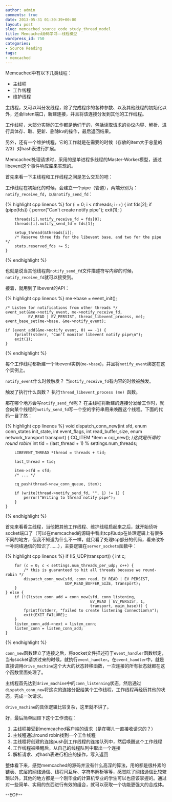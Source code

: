 ```yaml
---
author: admin
comments: true
date: 2013-05-31 01:30:39+00:00
layout: post
slug: memcached_source_code_study_thread_model
title: Memcached源码学习——线程模型
wordpress_id: 750
categories:
- Source Reading
tags:
- memcached
---
```


Memcached中有以下几类线程：

  * 主线程
  * 工作线程
  * 维护线程


主线程，又可以叫分发线程，除了完成程序的各种参数、以及其他线程的初始化以外，还会listen端口，新建连接，并且将该连接分发到其他的工作线程。

工作线程，大部分实际的工作都是他们干的，包括读取请求的协议内容、解析、进行具体存、取、更新、删除kv的操作，最后返回结果。

另外，还有一个维护线程，它的工作就是在需要的时候（存放的item大于总量的2/3）对hash表进行扩展。

Memcached处理请求时，采用的是单进程多线程的Master-Worker模型，通过libevent这个事件响应库来实现的。

首先来看一下主线程和工作线程之间是怎么交互的吧：

工作线程在初始化的时候，会建立一个pipe（管道），两端分别为：`notify_receive_fd`，`以及notify_send_fd`：

{% highlight cpp linenos %} 
    for (i = 0; i < nthreads; i++) {
        int fds[2];
        if (pipe(fds)) {
            perror("Can't create notify pipe");
            exit(1);
        }

        threads[i].notify_receive_fd = fds[0];
        threads[i].notify_send_fd = fds[1];

        setup_thread(&threads[i]);
        /* Reserve three fds for the libevent base, and two for the pipe */
        stats.reserved_fds += 5;
    }
{% endhighlight %}

也就是说当其他线程向`notify_send_fd`文件描述符写内容的时候，`notify_receive_fd`就可以接受到。

接着，就用到了libevent的API：

{% highlight cpp linenos %} 
    me->base = event_init();

    /* Listen for notifications from other threads */
    event_set(&me->notify_event, me->notify_receive_fd,
              EV_READ | EV_PERSIST, thread_libevent_process, me);
    event_base_set(me->base, &me->notify_event);

    if (event_add(&me->notify_event, 0) == -1) {
        fprintf(stderr, "Can't monitor libevent notify pipe\n");
        exit(1);
    }
{% endhighlight %}


每个工作线程都新建一个libevent实例(`me->base`)，并且将`notify_event`绑定在这个实例上。

`notify_event`什么时候触发？
当`notify_receive_fd`有内容的时候被触发。

触发了执行什么函数？
执行`thread_libevent_process (me) `函数。

那在哪个地方会写`notify_send_fd`呢？
在主线程将新建的连接分发给工作时，就会向某个线程的`notify_send_fd`写一个空的字符串用来唤醒这个线程。下面的代码一目了然：

{% highlight cpp linenos %} 
    void dispatch_conn_new(int sfd, enum conn_states init_state, int event_flags,
                           int read_buffer_size, enum network_transport transport) {
        CQ_ITEM *item = cqi_new();
        /*这就是所谓的round robin*/
        int tid = (last_thread + 1) % settings.num_threads;
    
        LIBEVENT_THREAD *thread = threads + tid;
    
        last_thread = tid;
    
        item->sfd = sfd;
        /* ... */
    
        cq_push(thread->new_conn_queue, item);
    
        if (write(thread->notify_send_fd, "", 1) != 1) {
            perror("Writing to thread notify pipe");
        }
    }
{% endhighlight %}


首先来看看主线程，当他把其他工作线程、维护线程启起来之后，就开始侦听socket端口了（可以在memcached的源码中看出tcp和udp在处理逻辑上有很多不同的地方，但我不知道为什么不一样，就只看了处理tcp部分的代码，看来改补一补网络通信的知识了……），主要逻辑在`server_sockets`函数中：

{% highlight cpp linenos %} 
    if (IS_UDP(transport)) {
        int c;

        for (c = 0; c < settings.num_threads_per_udp; c++) {
            /* this is guaranteed to hit all threads because we round-robin */
            dispatch_conn_new(sfd, conn_read, EV_READ | EV_PERSIST,
                              UDP_READ_BUFFER_SIZE, transport);
        }
    } else {
        if (!(listen_conn_add = conn_new(sfd, conn_listening,
                                         EV_READ | EV_PERSIST, 1,
                                         transport, main_base))) {
            fprintf(stderr, "failed to create listening connection\n");
            exit(EXIT_FAILURE);
        }
        listen_conn_add->next = listen_conn;
        listen_conn = listen_conn_add;
    }
{% endhighlight %}


`conn_new`函数建立了连接之后，将socket文件描述符于`event_handler`函数绑定，当有socket请求过来的时候，就执行`event_handler`。在`event_handler`中，就是直接调用`drive_machine`这个大大的状态转移函数，一次连接的所有状态就都在这个函数里面处理了。

主线程首先达到`drive_machine`中的`conn_listenning`状态，然后通过`dispatch_conn_new`将这次的连接分配给某个工作线程，工作线程再经历其他的状态，完成一次请求。

`drive_machine`的具体逻辑比较复杂，这里就不讲了。

好，最后简单回顾下这个工作流程：

  1. 主线程接受到memcached客户端的请求（是在哪儿一直接收请求的？）
  2. 主线程通过round robin找到一个工作线程
  3. 主线程将创建的连接push到工作线程的连接队列中，然后唤醒这个工作线程
  4. 工作线程被唤醒后，从自己的线程队列中取出一个连接
  5. 解析请求、对hash表进行相应的操作，写入返回



整体看下来，感觉memcached的源码并没有什么高深的算法，用的都是很朴素的链表、底层的网络通信、线程间互斥、字符串解析等等，感觉除了网络通信比较繁琐以外，其他的地方都是一个刚毕业的计算机专业的学生可以也应该掌握的。通过对一些简单、实用的东西进行有效的组合，就可以获取一个功能更强大的合成体。

--EOF--
